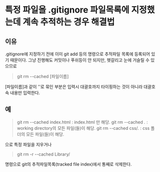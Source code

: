 # 특정 파일을 .gitignore 파일목록에 지정했는데 계속 추적하는 경우 해결법

## 이유

.gitignore에 지정하기 전에 이미 git add 등의 명령으로 추적파일 목록에 등록되어 있기 때문이다. 그냥 진행해도 커밋이나 푸쉬등이 안 되지만, 헷갈리고 눈에 거슬릴 수 있으므로

>git rm --cached [파일이름]

[파일이름]과 같이 '[](대괄호)'로 묶인 부분은 입력시 대괄호까지 타이핑하는 것이 아니라 대괄호 속 내용만 입력한다.

## 예

> git rm --cached index.html : index.html 만 해당.
> git rm --cached *.* : working directory의 모든 파일(들)이 해당.
> git rm --cached css/*.* : css 폴더의 모든 파일(들)이 해당.

으로 특정 파일을 지우거나

>git rm -r --cached Library/

명령으로 git의 추적파일목록(tracked file index)에서 통째로 삭제한다.
